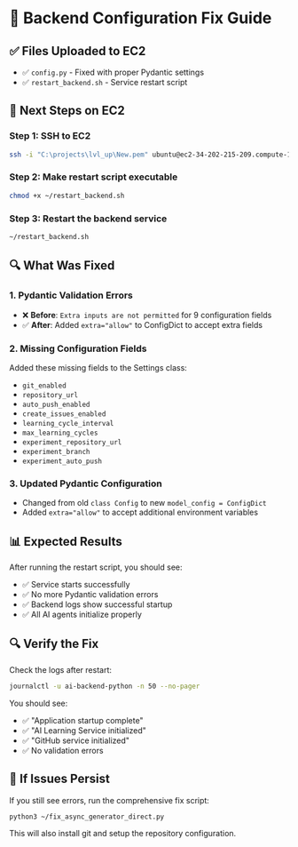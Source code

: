 # 🔧 Backend Configuration Fix Guide

## ✅ **Files Uploaded to EC2**
- ✅ `config.py` - Fixed with proper Pydantic settings
- ✅ `restart_backend.sh` - Service restart script

## 🚀 **Next Steps on EC2**

### Step 1: SSH to EC2
```bash
ssh -i "C:\projects\lvl_up\New.pem" ubuntu@ec2-34-202-215-209.compute-1.amazonaws.com
```

### Step 2: Make restart script executable
```bash
chmod +x ~/restart_backend.sh
```

### Step 3: Restart the backend service
```bash
~/restart_backend.sh
```

## 🔍 **What Was Fixed**

### 1. **Pydantic Validation Errors**
- ❌ **Before**: `Extra inputs are not permitted` for 9 configuration fields
- ✅ **After**: Added `extra="allow"` to ConfigDict to accept extra fields

### 2. **Missing Configuration Fields**
Added these missing fields to the Settings class:
- `git_enabled`
- `repository_url`
- `auto_push_enabled`
- `create_issues_enabled`
- `learning_cycle_interval`
- `max_learning_cycles`
- `experiment_repository_url`
- `experiment_branch`
- `experiment_auto_push`

### 3. **Updated Pydantic Configuration**
- Changed from old `class Config` to new `model_config = ConfigDict`
- Added `extra="allow"` to accept additional environment variables

## 📊 **Expected Results**

After running the restart script, you should see:
- ✅ Service starts successfully
- ✅ No more Pydantic validation errors
- ✅ Backend logs show successful startup
- ✅ All AI agents initialize properly

## 🔍 **Verify the Fix**

Check the logs after restart:
```bash
journalctl -u ai-backend-python -n 50 --no-pager
```

You should see:
- ✅ "Application startup complete"
- ✅ "AI Learning Service initialized"
- ✅ "GitHub service initialized"
- ✅ No validation errors

## 🚨 **If Issues Persist**

If you still see errors, run the comprehensive fix script:
```bash
python3 ~/fix_async_generator_direct.py
```

This will also install git and setup the repository configuration. 